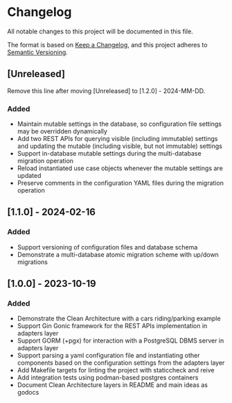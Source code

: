 # Changelog

All notable changes to this project will be documented in this file.

The format is based on [Keep a Changelog](https://keepachangelog.com/en/1.1.0/),
and this project adheres to [Semantic Versioning](https://semver.org/spec/v2.0.0.html).


## [Unreleased]

Remove this line after moving [Unreleased] to [1.2.0] - 2024-MM-DD.

### Added

- Maintain mutable settings in the database, so configuration file settings may be overridden dynamically
- Add two REST APIs for querying visible (including immutable) settings and updating the mutable (including visible, but not immutable) settings
- Support in-database mutable settings during the multi-database migration operation
- Reload instantiated use case objects whenever the mutable settings are updated
- Preserve comments in the configuration YAML files during the migration operation


## [1.1.0] - 2024-02-16

### Added

- Support versioning of configuration files and database schema
- Demonstrate a multi-database atomic migration scheme with up/down migrations


## [1.0.0] - 2023-10-19

### Added

- Demonstrate the Clean Architecture with a cars riding/parking example
- Support Gin Gonic framework for the REST APIs implementation in adapters layer
- Support GORM (+pgx) for interaction with a PostgreSQL DBMS server in adapters layer
- Support parsing a yaml configuration file and instantiating other components based on the configuration settings from the adapters layer
- Add Makefile targets for linting the project with staticcheck and reive
- Add integration tests using podman-based postgres containers
- Document Clean Architecture layers in README and main ideas as godocs
